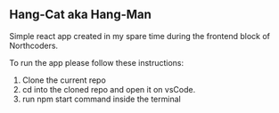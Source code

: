 ## Hang-Cat aka Hang-Man

Simple react app created in my spare time during the frontend block of Northcoders.

To run the app please follow these instructions:

1. Clone the current repo
2. cd into the cloned repo and open it on vsCode. 
3. run npm start command inside the terminal
